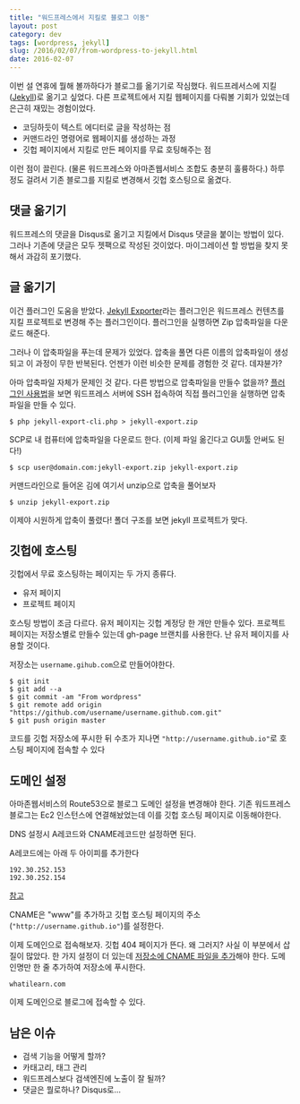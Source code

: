 ```yaml
---
title: "워드프레스에서 지킬로 블로그 이동"
layout: post
category: dev
tags: [wordpress, jekyll]
slug: /2016/02/07/from-wordpress-to-jekyll.html
date: 2016-02-07
---
```


이번 설 연휴에 뭘해 볼까하다가 블로그를 옮기기로 작심했다. 워드프레서스에 지킬([Jekyll](http://jekyllrb.com/))로 옮기고 싶었다.
다른 프로젝트에서 지킬 웹페이지를 다뤄볼 기회가 있었는데 은근히 재밌는 경험이었다.

- 코딩하듯이 텍스트 에디터로 글을 작성하는 점
- 커맨드라인 명령어로 웹페이지를 생성하는 과정
- 깃헙 페이지에서 지킬로 만든 페이지를 무료 호팅해주는 점

이런 점이 끌린다. (물론 워드프레스와 아마존웹서비스 조합도 충분히 훌륭하다.) 하루정도 걸려서 기존 블로그를
지킬로 변경해서 깃헙 호스팅으로 옮겼다.

## 댓글 옮기기

워드프레스의 댓글을 Disqus로 옮기고 지킬에서 Disqus 댓글을 붙이는 방법이 있다. 그러나 기존에 댓글은
모두 젯팩으로 작성된 것이었다. 마이그레이션 할 방법을 찾지 못해서 과감히 포기했다.

## 글 옮기기

이건 플러그인 도움을 받았다. [Jekyll Exporter](https://wordpress.org/plugins/jekyll-exporter/)라는
플러그인은 워드프레스 컨텐츠를 지킬 프로젝트로 변경해 주는 플러그인이다. 플러그인을 실행하면 Zip 압축파일을
다운로드 해준다.

그러나 이 압축파일을 푸는데 문제가 있었다. 압축을 풀면 다른 이름의 압축파일이 생성되고 이 과정이
무한 반복된다. 언젠가 이런 비슷한 문제를 경험한 것 같다. 데쟈뷴가?

아마 압축파일 자체가 문제인 것 같다. 다른 방법으로 압축파일을 만들수 없을까?
[플러그인 사용법](https://github.com/benbalter/wordpress-to-jekyll-exporter#command-line-usage)을 보면
워드프레스 서버에 SSH 접속하여 직접 플러그인을 실행하면 압축파일을 만들 수 있다.

```
$ php jekyll-export-cli.php > jekyll-export.zip
```

SCP로 내 컴퓨터에 압축파일을 다운로드 한다. (이제 파일 옮긴다고 GUI툴 안써도 된다!)

```
$ scp user@domain.com:jekyll-export.zip jekyll-export.zip
```

커맨드라인으로 들어온 김에 여기서 unzip으로 압축을 풀어보자

```
$ unzip jekyll-export.zip
```

이제야 시원하게 압축이 풀렸다! 폴더 구조를 보면 jekyll 프로젝트가 맞다.

## 깃헙에 호스팅

깃헙에서 무료 호스팅하는 페이지는 두 가지 종류다.

- 유저 페이지
- 프로젝트 페이지

호스팅 방법이 조금 다르다. 유저 페이지는 깃헙 계정당 한 개만 만들수 있다. 프로젝트 페이지는 저장소별로
만들수 있는데 gh-page 브랜치를 사용한다. 난 유저 페이지를 사용할 것이다.

저장소는 `username.gihub.com`으로 만들어야한다.

```
$ git init
$ git add --a
$ git commit -am "From wordpress"
$ git remote add origin "https://github.com/username/username.github.com.git"
$ git push origin master
```

코드를 깃헙 저장소에 푸시한 뒤 수초가 지나면 `"http://username.github.io"`로 호스팅 페이지에 접속할 수 있다

## 도메인 설정

아마존웹서비스의 Route53으로 블로그 도메인 설정을 변경해야 한다. 기존 워드프레스 블로그는 Ec2 인스턴스에
연결해놨었는데 이를 깃헙 호스팅 페이지로 이동해야한다.

DNS 설정시 A레코드와 CNAME레코드만 설정하면 된다.

A레코드에는 아래 두 아이피를 추가한다

```
192.30.252.153
192.30.252.154
```

[참고](http://sophiafeng.com/technical/2015/02/12/setting-up-custom-domain-name-with-github-pages-and-amazon-route-53/)

CNAME은 "www"를 추가하고 깃헙 호스팅 페이지의 주소(`"http://username.github.io"`)를 설정한다.

이제 도메인으로 접속해보자. 깃헙 404 페이지가 뜬다. 왜 그러지? 사실 이 부분에서 삽질이 많았다.
한 가지 설정이 더 있는데 [저장소에 CNAME 파일을 추가](https://help.github.com/articles/adding-a-cname-file-to-your-repository/)해야 한다.
도메인명만 한 줄 추가하여 저장소에 푸시한다.

```
whatilearn.com
```

이제 도메인으로 블로그에 접속할 수 있다.

## 남은 이슈

- 검색 기능을 어떻게 할까?
- 카태고리, 태그 관리
- 워드프레스보다 검색엔진에 노출이 잘 될까?
- 댓글은 뭘로하나? Disqus로...
